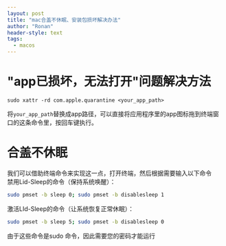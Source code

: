 ```yaml
---
layout: post
title: "mac合盖不休眠、安装包损坏解决办法"
author: "Ronan"
header-style: text
tags:
  - macos
---
```


# "app已损坏，无法打开"问题解决方法

```shell
sudo xattr -rd com.apple.quarantine <your_app_path>
```

将`your_app_path`替换成app路径，可以直接将应用程序里的app图标拖到终端窗口的这条命令里，按回车键执行。  

# 合盖不休眠
我们可以借助终端命令来实现这一点，打开终端，然后根据需要输入以下命令  
禁用Lid-Sleep的命令（保持系统唤醒）：

```bash
sudo pmset -b sleep 0; sudo pmset -b disablesleep 1
```

激活LId-Sleep的命令（让系统恢复正常休眠）：

```bash
sudo pmset -b sleep 5; sudo pmset -b disablesleep 0
```

由于这些命令是sudo 命令，因此需要您的密码才能运行